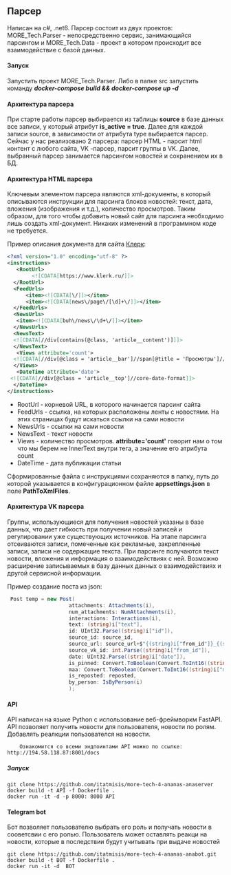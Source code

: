 

## Парсер

Написан на c#, .net6. Парсер состоит из двух проектов: MORE_Tech.Parser  - непосредственно сервис, занимающийся парсингом и MORE_Tech.Data - проект в котором происходит все взаимодействие с базой данных. 

#### Запуск

Запустить проект MORE_Tech.Parser. Либо в папке src запустить команду ***docker-compose build && docker-compose up -d***



#### Архитектура парсера

При старте работы парсер выбирается из таблицы **source** в базе данных все записи, у который атрибут **is_active = true**. Далее для каждой записи source, в зависимости от атрибута type выбирается парсер. Сейчас у нас реализовано 2 парсера: парсер HTML  - парсит html контент с любого сайта, VK -парсер, парсит группы в  VK. Далее, выбранный парсер занимается парсингом новостей и сохранением их в БД.

#### Архитектура HTML парсера

Ключевым элементом парсера являются xml-документы, в который описываются инструкции для парсинга блоков новостей: текст, дата, вложения (изображения  и т.д.), количество просмотров. Таким образом, для того чтобы добавить новый сайт для парсинга необходимо лишь создать xml-документ. Никаких изменений в программном коде не требуется.

Пример описания документа для сайта [Клерк](https://www.klerk.ru/buh/):

```xml
<?xml version="1.0" encoding="utf-8" ?>
<instructions>
   <RootUrl>
  		<![CDATA[https://www.klerk.ru/]]>
  </RootUrl>
  <FeedUrls>
	  <item><![CDATA[\/]]></item>
	  <item><![CDATA[news\/page\/[\d]+\/]]></item>
  </FeedUrls>
  <NewsUrls>
   <item><![CDATA[buh\/news\/\d+\/]]></item>
  </NewsUrls>
  <NewsText>
  <![CDATA[//div[contains(@class, 'article__content')]]]>
  </NewsText>
   <Views attribute='count'>
  <![CDATA[//div[@class = 'article__bar']//span[@title = 'Просмотры']//core-count-format]]>
  </Views>
   <DateTime attribute='date'>
 <![CDATA[//div[@class = 'article__top']//core-date-format]]>
  </DateTime>
</instructions>
```



- RootUrl - корневой URL, в которого начинается парсинг сайта
- FeedUrls - ссылка, на которых расположены ленты с новостями. На этих страницах будут искаться ссылки на сами новости
- NewsUrls - ссылки на сами новости
- NewsText - текст новости
- Views - количество просмотров. **attribute='count'** говорит нам о том что мы берем не InnerText внутри тега, а значение его атрибута count
- DateTime - дата публикации статьи



Сформированные файла с инструкциями сохраняются в папку, путь до которой указывается в конфигурационном файле **appsettings.json** в поле **PathToXmlFiles**.


#### Архитектура VK парсера

Группы, использующиеся для получения новостей указаны в базе данных, что дает гибкость при получении новый записей и регулировании уже существующих источников. На этапе парсинга отсеиваются записи, помеченные как рекламные, закрепленные записи, записи не содержащие текста. 
При парсинге получаются текст новости, вложения и информация о взаимодействиях с ней. Возможно расширение записываемых в базу данных данных о взаимодействиях и другой сервисной информации. 

Пример создание поста из json:

```csharp
 Post temp = new Post(
                    attachments: Attachments(i),
                    num_attachments: NumAttachments(i),
                    interactions: Interactions(i),
                    text: (string)i["text"],
                    id: UInt32.Parse((string)i["id"]),
                    source_id: source_id,
                    source_url: source_url+$"{(string)i["from_id"]}_{(string)i["id"]}",
                    source_vk_id: int.Parse((string)i["from_id"]),
                    date: UInt32.Parse((string)i["date"]),
                    is_pinned: Convert.ToBoolean(Convert.ToInt16((string)i["is_pinned"])),
                    maa: Convert.ToBoolean(Convert.ToInt16((string)i["marked_as_ads"])),
                    is_reposted: reposted,
                    by_person: IsByPerson(i)
                    ); 
```

#### API

API написан на языке Python с использование веб-фреймворкм FastAPI. API позволяет получить новости для пользователя,
новости по ролям. Добавлять реалкции пользователся на новости.

```
	Ознакомится со всеми эндпоинтами API можно по ссылке: http://194.58.118.87:8001/docs
```

##### Запуск


```
git clone https://github.com/itatmisis/more-tech-4-ananas-anaserver
docker build -t API -f Dockerfile .
docker run -it -d -p 8000: 8000 API
```

#### Telegram bot

Бот позволяет пользователю выбрать его роль и получать новости в сооветсвии с его ролью. Пользователь может оставлять реакци на новости,
которые в последствии будут учитывать при выдаче новостей

```
git clone https://github.com/itatmisis/more-tech-4-ananas-anabot.git
docker build -t BOT -f Dockerfile .
docker run -it -d  BOT
```



